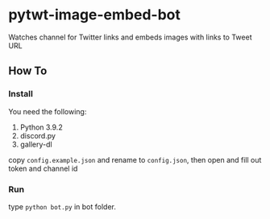 # pytwt-image-embed-bot
Watches channel for Twitter links and embeds images with links to Tweet URL

## How To

### Install

You need the following: 

 1. Python 3.9.2 
 2. discord.py 
 3. gallery-dl

copy `config.example.json` and rename to `config.json`, then open and fill out token and channel id

### Run

type `python bot.py` in bot folder.